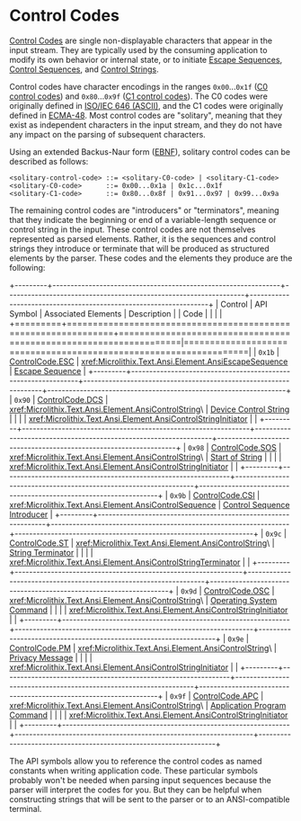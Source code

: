 # Control Codes

[Control Codes](xref:Microlithix.Text.Ansi.ControlCode) are single non-displayable characters that appear in the input stream. They are typically used by the consuming application to modify its own behavior or internal state, or to initiate [Escape Sequences](EscapeSequences.md), [Control Sequences](ControlSequences.md), and [Control Strings](ControlStrings.md).

Control codes have character encodings in the ranges `0x00`...`0x1f` ([C0 control codes](https://en.wikipedia.org/wiki/C0_and_C1_control_codes)) and `0x80`...`0x9f` ([C1 control codes](https://en.wikipedia.org/wiki/C0_and_C1_control_codes)). The C0 codes were originally defined in [ISO/IEC 646 (ASCII)](References.md#isoiec-646), and the C1 codes were originally defined in [ECMA-48](References.md#ecma-48). Most control codes are "solitary", meaning that they exist as independent characters in the input stream, and they do not have any impact on the parsing of subsequent characters.

Using an extended Backus-Naur form ([EBNF](Notation.md#extended-backus-naur-form)), solitary control codes can be described as follows:

```ebnf
<solitary-control-code> ::= <solitary-C0-code> | <solitary-C1-code>
<solitary-C0-code>      ::= 0x00...0x1a | 0x1c...0x1f
<solitary-C1-code>      ::= 0x80...0x8f | 0x91...0x97 | 0x99...0x9a
```

The remaining control codes are "introducers" or "terminators", meaning that they indicate the beginning or end of a variable-length sequence or control string in the input. These control codes are not themselves represented as parsed elements. Rather, it is the sequences and control strings they introduce or terminate that will be produced as structured elements by the parser. These codes and the elements they produce are the following:

+---------+---------------------------------------------------------------+------------------------------------------------------------------+------------------------------------------------------------------+
| Control | API Symbol                                                    | Associated Elements                                              | Description                                                      |
| Code    |                                                               |                                                                  |                                                                  |
+=========+===============================================================+==================================================================|==================================================================|
| `0x1b`  | [ControlCode.ESC](xref:Microlithix.Text.Ansi.ControlCode.ESC) | <xref:Microlithix.Text.Ansi.Element.AnsiEscapeSequence>          | [Escape Sequence](EscapeSequences.md)                            |
+---------+---------------------------------------------------------------+------------------------------------------------------------------+------------------------------------------------------------------+
| `0x90`  | [ControlCode.DCS](xref:Microlithix.Text.Ansi.ControlCode.DCS) | <xref:Microlithix.Text.Ansi.Element.AnsiControlString>\          | [Device Control String](ControlStrings.md#command-strings)       |
|         |                                                               | <xref:Microlithix.Text.Ansi.Element.AnsiControlStringInitiator>  |                                                                  |
+---------+---------------------------------------------------------------+------------------------------------------------------------------+------------------------------------------------------------------+
| `0x98`  | [ControlCode.SOS](xref:Microlithix.Text.Ansi.ControlCode.SOS) | <xref:Microlithix.Text.Ansi.Element.AnsiControlString>\          | [Start of String](ControlStrings.md#character-strings)           |
|         |                                                               | <xref:Microlithix.Text.Ansi.Element.AnsiControlStringInitiator>  |                                                                  |
+---------+---------------------------------------------------------------+------------------------------------------------------------------+------------------------------------------------------------------+
| `0x9b`  | [ControlCode.CSI](xref:Microlithix.Text.Ansi.ControlCode.CSI) | <xref:Microlithix.Text.Ansi.Element.AnsiControlSequence>         | [Control Sequence Introducer](ControlSequences.md)               |
+---------+---------------------------------------------------------------+------------------------------------------------------------------+------------------------------------------------------------------+
| `0x9c`  | [ControlCode.ST](xref:Microlithix.Text.Ansi.ControlCode.ST)   | <xref:Microlithix.Text.Ansi.Element.AnsiControlString>\          | [String Terminator](ControlStrings.md)                           |
|         |                                                               | <xref:Microlithix.Text.Ansi.Element.AnsiControlStringTerminator> |                                                                  |
+---------+---------------------------------------------------------------+------------------------------------------------------------------+------------------------------------------------------------------+
| `0x9d`  | [ControlCode.OSC](xref:Microlithix.Text.Ansi.ControlCode.OSC) | <xref:Microlithix.Text.Ansi.Element.AnsiControlString>\          | [Operating System Command](ControlStrings.md#command-strings)    |
|         |                                                               | <xref:Microlithix.Text.Ansi.Element.AnsiControlStringInitiator>  |                                                                  |
+---------+---------------------------------------------------------------+------------------------------------------------------------------+------------------------------------------------------------------+
| `0x9e`  | [ControlCode.PM](xref:Microlithix.Text.Ansi.ControlCode.PM)   | <xref:Microlithix.Text.Ansi.Element.AnsiControlString>\          | [Privacy Message](ControlStrings.md#command-strings)             |
|         |                                                               | <xref:Microlithix.Text.Ansi.Element.AnsiControlStringInitiator>  |                                                                  |
+---------+---------------------------------------------------------------+------------------------------------------------------------------+------------------------------------------------------------------+
| `0x9f`  | [ControlCode.APC](xref:Microlithix.Text.Ansi.ControlCode.APC) | <xref:Microlithix.Text.Ansi.Element.AnsiControlString>\          | [Application Program Command](ControlStrings.md#command-strings) |
|         |                                                               | <xref:Microlithix.Text.Ansi.Element.AnsiControlStringInitiator>  |                                                                  |
+---------+---------------------------------------------------------------+------------------------------------------------------------------+------------------------------------------------------------------+

The API symbols allow you to reference the control codes as named constants when writing application code. These particular symbols probably won't be needed when parsing input sequences because the parser will interpret the codes for you. But they can be helpful when constructing strings that will be sent to the parser or to an ANSI-compatible terminal.
